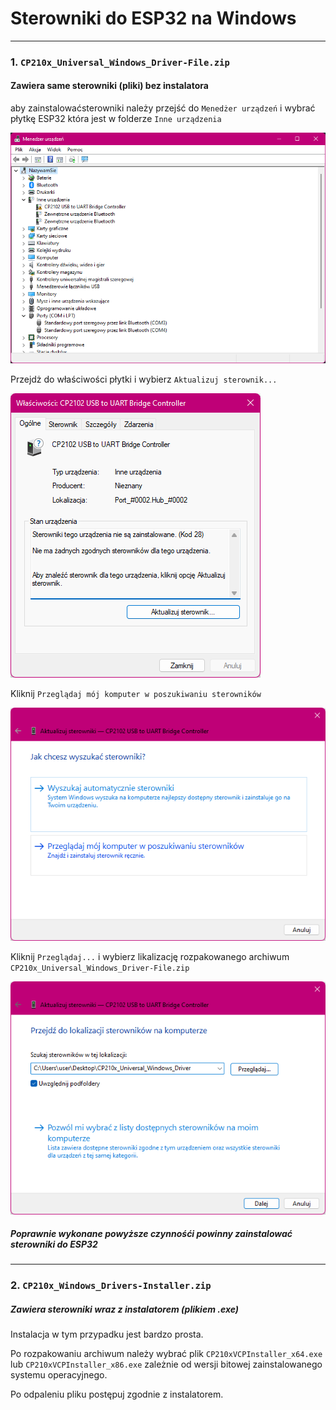 # Sterowniki do ESP32 na Windows

***

### 1. `CP210x_Universal_Windows_Driver-File.zip `
#### Zawiera same sterowniki (pliki) bez instalatora


aby zainstalowaćsterowniki należy przejść do `Menedżer urządzeń`
i wybrać płytkę ESP32 która jest w folderze `Inne urządzenia`


![Menedżer urządzeń](./image/inne-not-install.png?raw=true "Employee Data title")

Przejdż do właściwości płytki i wybierz `Aktualizuj sterownik...`


![Menedżer urządzeń](./image/update-window.png?raw=true "Employee Data title")

Kliknij `Przeglądaj mój komputer w poszukiwaniu sterowników`


![Menedżer urządzeń](./image/search-window.png?raw=true "Employee Data title")

Kliknij `Przeglądaj...` i wybierz likalizację rozpakowanego archiwum `CP210x_Universal_Windows_Driver-File.zip`


![Menedżer urządzeń](./image/file-set.png?raw=true "Employee Data title")

##### Poprawnie wykonane powyższe czynnośći powinny zainstalować sterowniki do ESP32


***

### 2. `CP210x_Windows_Drivers-Installer.zip `
##### Zawiera sterowniki wraz z instalatorem (plikiem .exe)

Instalacja w tym przypadku jest bardzo prosta.

Po rozpakowaniu archiwum należy wybrać plik `CP210xVCPInstaller_x64.exe` lub `CP210xVCPInstaller_x86.exe` zależnie od wersji bitowej zainstalowanego systemu operacyjnego.


Po odpaleniu pliku postępuj zgodnie z instalatorem.
